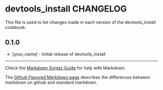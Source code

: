 devtools_install CHANGELOG
=============

This file is used to list changes made in each version of the devtools_install cookbook.

0.1.0
-----
- [your_name] - Initial release of devtools_install

- - -
Check the [Markdown Syntax Guide](http://daringfireball.net/projects/markdown/syntax) for help with Markdown.

The [Github Flavored Markdown page](http://github.github.com/github-flavored-markdown/) describes the differences between markdown on github and standard markdown.

